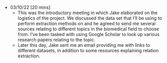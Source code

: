* 03/10/22 [20 mins]
    * This was the introductory meeting in which Jake elaborated on the logistics of the project. We discussed the data set that I’ll be using to perform extraction methods on and he agreed to send me several sources relating to different topics in the biomedical field to choose from. I’ve been tasked with using Google Scholar to look up various research papers relating to the topic.
    * Later this day, Jake sent me an email providing me with links to different datasets, in addition to some resources explaining relation extraction.
